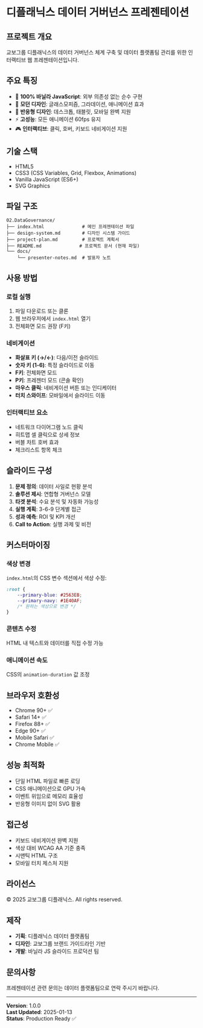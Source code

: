 # 디플래닉스 데이터 거버넌스 프레젠테이션

## 프로젝트 개요
교보그룹 디플래닉스의 데이터 거버넌스 체계 구축 및 데이터 플랫폼팀 관리를 위한 인터랙티브 웹 프레젠테이션입니다.

## 주요 특징
- 🎯 **100% 바닐라 JavaScript**: 외부 의존성 없는 순수 구현
- 🎨 **모던 디자인**: 글래스모피즘, 그라데이션, 애니메이션 효과
- 📱 **반응형 디자인**: 데스크톱, 태블릿, 모바일 완벽 지원
- ⚡ **고성능**: 모든 애니메이션 60fps 유지
- 🎮 **인터랙티브**: 클릭, 호버, 키보드 네비게이션 지원

## 기술 스택
- HTML5
- CSS3 (CSS Variables, Grid, Flexbox, Animations)
- Vanilla JavaScript (ES6+)
- SVG Graphics

## 파일 구조
```
02.DataGovernance/
├── index.html              # 메인 프레젠테이션 파일
├── design-system.md        # 디자인 시스템 가이드
├── project-plan.md         # 프로젝트 계획서
├── README.md              # 프로젝트 문서 (현재 파일)
└── docs/
    └── presenter-notes.md  # 발표자 노트
```

## 사용 방법

### 로컬 실행
1. 파일 다운로드 또는 클론
2. 웹 브라우저에서 `index.html` 열기
3. 전체화면 모드 권장 (F키)

### 네비게이션
- **화살표 키 (→/←)**: 다음/이전 슬라이드
- **숫자 키 (1-6)**: 특정 슬라이드로 이동
- **F키**: 전체화면 모드
- **P키**: 프레젠터 모드 (콘솔 확인)
- **마우스 클릭**: 네비게이션 버튼 또는 인디케이터
- **터치 스와이프**: 모바일에서 슬라이드 이동

### 인터랙티브 요소
- 네트워크 다이어그램 노드 클릭
- 히트맵 셀 클릭으로 상세 정보
- 버블 차트 호버 효과
- 체크리스트 항목 체크

## 슬라이드 구성
1. **문제 정의**: 데이터 사일로 현황 분석
2. **솔루션 제시**: 연합형 거버넌스 모델
3. **타겟 분석**: 수요 분석 및 자동화 가능성
4. **실행 계획**: 3-6-9 단계별 접근
5. **성과 예측**: ROI 및 KPI 개선
6. **Call to Action**: 실행 과제 및 비전

## 커스터마이징

### 색상 변경
`index.html`의 CSS 변수 섹션에서 색상 수정:
```css
:root {
    --primary-blue: #2563EB;
    --primary-navy: #1E40AF;
    /* 원하는 색상으로 변경 */
}
```

### 콘텐츠 수정
HTML 내 텍스트와 데이터를 직접 수정 가능

### 애니메이션 속도
CSS의 `animation-duration` 값 조정

## 브라우저 호환성
- Chrome 90+ ✅
- Safari 14+ ✅
- Firefox 88+ ✅
- Edge 90+ ✅
- Mobile Safari ✅
- Chrome Mobile ✅

## 성능 최적화
- 단일 HTML 파일로 빠른 로딩
- CSS 애니메이션으로 GPU 가속
- 이벤트 위임으로 메모리 효율성
- 반응형 이미지 없이 SVG 활용

## 접근성
- 키보드 네비게이션 완벽 지원
- 색상 대비 WCAG AA 기준 충족
- 시맨틱 HTML 구조
- 모바일 터치 제스처 지원

## 라이선스
© 2025 교보그룹 디플래닉스. All rights reserved.

## 제작
- **기획**: 디플래닉스 데이터 플랫폼팀
- **디자인**: 교보그룹 브랜드 가이드라인 기반
- **개발**: 바닐라 JS 슬라이드 프로덕션 팀

## 문의사항
프레젠테이션 관련 문의는 데이터 플랫폼팀으로 연락 주시기 바랍니다.

---

**Version**: 1.0.0  
**Last Updated**: 2025-01-13  
**Status**: Production Ready ✅
